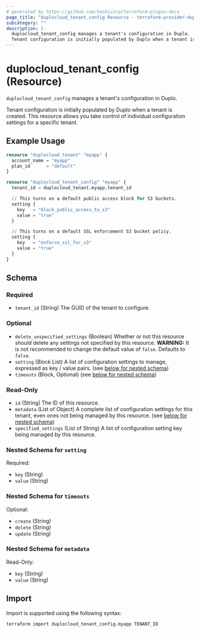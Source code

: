 ```yaml
---
# generated by https://github.com/hashicorp/terraform-plugin-docs
page_title: "duplocloud_tenant_config Resource - terraform-provider-duplocloud"
subcategory: ""
description: |-
  duplocloud_tenant_config manages a tenant's configuration in Duplo.
  Tenant configuration is initially populated by Duplo when a tenant is created.  This resource allows you take control of individual configuration settings for a specific tenant.
---
```


# duplocloud_tenant_config (Resource)

`duplocloud_tenant_config` manages a tenant's configuration in Duplo.

Tenant configuration is initially populated by Duplo when a tenant is created.  This resource allows you take control of individual configuration settings for a specific tenant.

## Example Usage

```terraform
resource "duplocloud_tenant" "myapp" {
  account_name = "myapp"
  plan_id      = "default"
}

resource "duplocloud_tenant_config" "myapp" {
  tenant_id = duplocloud_tenant.myapp.tenant_id

  // This turns on a default public access block for S3 buckets.
  setting {
    key   = "block_public_access_to_s3"
    value = "true"
  }

  // This turns on a default SSL enforcement S3 bucket policy.
  setting {
    key   = "enforce_ssl_for_s3"
    value = "true"
  }
}
```

<!-- schema generated by tfplugindocs -->
## Schema

### Required

- `tenant_id` (String) The GUID of the tenant to configure.

### Optional

- `delete_unspecified_settings` (Boolean) Whether or not this resource should delete any settings not specified by this resource. **WARNING:**  It is not recommended to change the default value of `false`. Defaults to `false`.
- `setting` (Block List) A list of configuration settings to manage, expressed as key / value pairs. (see [below for nested schema](#nestedblock--setting))
- `timeouts` (Block, Optional) (see [below for nested schema](#nestedblock--timeouts))

### Read-Only

- `id` (String) The ID of this resource.
- `metadata` (List of Object) A complete list of configuration settings for this tenant, even ones not being managed by this resource. (see [below for nested schema](#nestedatt--metadata))
- `specified_settings` (List of String) A list of configuration setting key being managed by this resource.

<a id="nestedblock--setting"></a>
### Nested Schema for `setting`

Required:

- `key` (String)
- `value` (String)


<a id="nestedblock--timeouts"></a>
### Nested Schema for `timeouts`

Optional:

- `create` (String)
- `delete` (String)
- `update` (String)


<a id="nestedatt--metadata"></a>
### Nested Schema for `metadata`

Read-Only:

- `key` (String)
- `value` (String)

## Import

Import is supported using the following syntax:

```shell
terraform import duplocloud_tenant_config.myapp TENANT_ID
```

